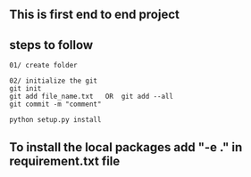 ## This is first end to end project

## steps to follow 
```
01/ create folder
```

```
02/ initialize the git
git init
git add file_name.txt   OR  git add --all
git commit -m "comment"
```

```
python setup.py install
```

## To install the local packages add "-e ." in requirement.txt file
